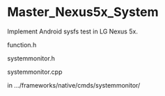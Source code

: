 # Master_Nexus5x_System
Implement Android sysfs test in LG Nexus 5x.

function.h

systemmonitor.h

systemmonitor.cpp

in .../frameworks/native/cmds/systemmonitor/
